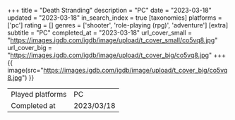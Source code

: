 +++
title = "Death Stranding"
description = "PC"
date = "2023-03-18"
updated = "2023-03-18"
in_search_index = true
[taxonomies]
platforms = ['pc']
rating = []
genres = ['shooter', 'role-playing (rpg)', 'adventure']
[extra]
subtitle = "PC"
completed_at = "2023-03-18"
url_cover_small = "https://images.igdb.com/igdb/image/upload/t_cover_small/co5vq8.jpg"
url_cover_big = "https://images.igdb.com/igdb/image/upload/t_cover_big/co5vq8.jpg"
+++
{{ image(src="https://images.igdb.com/igdb/image/upload/t_cover_big/co5vq8.jpg") }}

|              |            |
| ------------ | ---------- |
| Played platforms    | PC |
| Completed at | 2023/03/18 |

